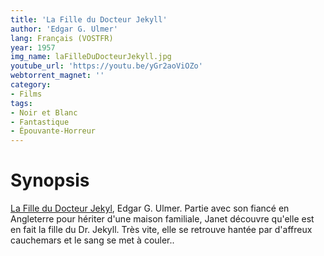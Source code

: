```yaml
---
title: 'La Fille du Docteur Jekyll'
author: 'Edgar G. Ulmer'
lang: Français (VOSTFR)
year: 1957
img_name: laFilleDuDocteurJekyll.jpg
youtube_url: 'https://youtu.be/yGr2aoViOZo'
webtorrent_magnet: ''
category:
- Films
tags:
- Noir et Blanc
- Fantastique
- Épouvante-Horreur
---
```



# Synopsis
[La Fille du Docteur Jekyl](https://www.amazon.fr/gp/product/B00A2HXEIQ/ref=as_li_qf_sp_asin_il_tl?ie=UTF8&tag=ctimes-21&camp=1642&creative=6746&linkCode=as2&creativeASIN=B00A2HXEIQ&linkId=7c1461723808ebdd9203183fb0656d4f), Edgar G. Ulmer.
Partie avec son fiancé en Angleterre pour hériter d'une maison familiale, Janet découvre qu'elle est en fait la fille du Dr. Jekyll. Très vite, elle se retrouve hantée par d'affreux cauchemars et le sang se met à couler..
